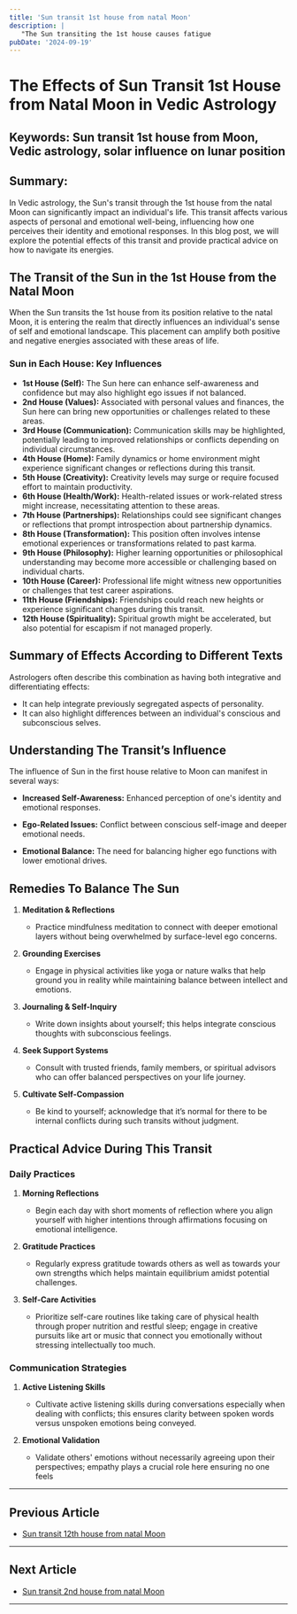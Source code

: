```yaml
---
title: 'Sun transit 1st house from natal Moon'
description: |
   "The Sun transiting the 1st house causes fatigue
pubDate: '2024-09-19'
---
```


# The Effects of Sun Transit 1st House from Natal Moon in Vedic Astrology

## Keywords: Sun transit 1st house from Moon, Vedic astrology, solar influence on lunar position

## Summary:
In Vedic astrology, the Sun's transit through the 1st house from the natal Moon can significantly impact an individual's life. This transit affects various aspects of personal and emotional well-being, influencing how one perceives their identity and emotional responses. In this blog post, we will explore the potential effects of this transit and provide practical advice on how to navigate its energies.

## The Transit of the Sun in the 1st House from the Natal Moon

When the Sun transits the 1st house from its position relative to the natal Moon, it is entering the realm that directly influences an individual's sense of self and emotional landscape. This placement can amplify both positive and negative energies associated with these areas of life.

### Sun in Each House: Key Influences

- **1st House (Self):** The Sun here can enhance self-awareness and confidence but may also highlight ego issues if not balanced.
- **2nd House (Values):** Associated with personal values and finances, the Sun here can bring new opportunities or challenges related to these areas.
- **3rd House (Communication):** Communication skills may be highlighted, potentially leading to improved relationships or conflicts depending on individual circumstances.
- **4th House (Home):** Family dynamics or home environment might experience significant changes or reflections during this transit.
- **5th House (Creativity):** Creativity levels may surge or require focused effort to maintain productivity.
- **6th House (Health/Work):** Health-related issues or work-related stress might increase, necessitating attention to these areas.
- **7th House (Partnerships):** Relationships could see significant changes or reflections that prompt introspection about partnership dynamics.
- **8th House (Transformation):** This position often involves intense emotional experiences or transformations related to past karma.
- **9th House (Philosophy):** Higher learning opportunities or philosophical understanding may become more accessible or challenging based on individual charts.
- **10th House (Career):** Professional life might witness new opportunities or challenges that test career aspirations.
- **11th House (Friendships):** Friendships could reach new heights or experience significant changes during this transit.
- **12th House (Spirituality):** Spiritual growth might be accelerated, but also potential for escapism if not managed properly.

## Summary of Effects According to Different Texts

Astrologers often describe this combination as having both integrative and differentiating effects:
- It can help integrate previously segregated aspects of personality.
- It can also highlight differences between an individual's conscious and subconscious selves.

## Understanding The Transit’s Influence

The influence of Sun in the first house relative to Moon can manifest in several ways:

- **Increased Self-Awareness:** Enhanced perception of one's identity and emotional responses.
  
- **Ego-Related Issues:** Conflict between conscious self-image and deeper emotional needs.

- **Emotional Balance:** The need for balancing higher ego functions with lower emotional drives.

## Remedies To Balance The Sun

1. **Meditation & Reflections**
   - Practice mindfulness meditation to connect with deeper emotional layers without being overwhelmed by surface-level ego concerns.

2. **Grounding Exercises**
   - Engage in physical activities like yoga or nature walks that help ground you in reality while maintaining balance between intellect and emotions.

3. **Journaling & Self-Inquiry**
   - Write down insights about yourself; this helps integrate conscious thoughts with subconscious feelings.
   
4. **Seek Support Systems**
   - Consult with trusted friends, family members, or spiritual advisors who can offer balanced perspectives on your life journey.

5. **Cultivate Self-Compassion**
   - Be kind to yourself; acknowledge that it’s normal for there to be internal conflicts during such transits without judgment.

## Practical Advice During This Transit

### Daily Practices

1. **Morning Reflections**
   - Begin each day with short moments of reflection where you align yourself with higher intentions through affirmations focusing on emotional intelligence.

2. **Gratitude Practices**
   - Regularly express gratitude towards others as well as towards your own strengths which helps maintain equilibrium amidst potential challenges.

3. **Self-Care Activities**
   - Prioritize self-care routines like taking care of physical health through proper nutrition and restful sleep; engage in creative pursuits like art or music that connect you emotionally without stressing intellectually too much.

### Communication Strategies

1. **Active Listening Skills**
   - Cultivate active listening skills during conversations especially when dealing with conflicts; this ensures clarity between spoken words versus unspoken emotions being conveyed.

2. **Emotional Validation**
   - Validate others' emotions without necessarily agreeing upon their perspectives; empathy plays a crucial role here ensuring no one feels
---

## Previous Article
- [Sun transit 12th house from natal Moon](200112_Sun_transit_12th_house_from_natal_Moon.md)

---

## Next Article
- [Sun transit 2nd house from natal Moon](200102_Sun_transit_2nd_house_from_natal_Moon.md)

---
